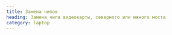 ```yaml
---
title: Замена чипов
heading: Замена чипа видеокарты, северного или южного моста
category: laptop
---
```

